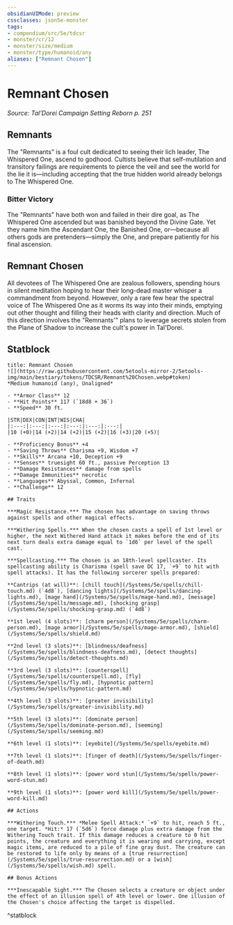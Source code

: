 ```yaml
---
obsidianUIMode: preview
cssclasses: json5e-monster
tags:
- compendium/src/5e/tdcsr
- monster/cr/12
- monster/size/medium
- monster/type/humanoid/any
aliases: ["Remnant Chosen"]
---
```

# Remnant Chosen
*Source: Tal'Dorei Campaign Setting Reborn p. 251*  

## Remnants

The "Remnants" is a foul cult dedicated to seeing their lich leader, The Whispered One, ascend to godhood. Cultists believe that self-mutilation and transitory failings are requirements to pierce the veil and see the world for the lie it is—including accepting that the true hidden world already belongs to The Whispered One.

### Bitter Victory

The "Remnants" have both won and failed in their dire goal, as The Whispered One ascended but was banished beyond the Divine Gate. Yet they name him the Ascendant One, the Banished One, or—because all others gods are pretenders—simply the One, and prepare patiently for his final ascension.

## Remnant Chosen

All devotees of The Whispered One are zealous followers, spending hours in silent meditation hoping to hear their long-dead master whisper a commandment from beyond. However, only a rare few hear the spectral voice of The Whispered One as it worms its way into their minds, emptying out other thought and filling their heads with clarity and direction. Much of this direction involves the "Remnants'" plans to leverage secrets stolen from the Plane of Shadow to increase the cult's power in Tal'Dorei.

## Statblock

```ad-statblock
title: Remnant Chosen
![](https://raw.githubusercontent.com/5etools-mirror-2/5etools-img/main/bestiary/tokens/TDCSR/Remnant%20Chosen.webp#token)
*Medium humanoid (any), Unaligned*

- **Armor Class** 12
- **Hit Points** 117 (`18d8 + 36`)
- **Speed** 30 ft.

|STR|DEX|CON|INT|WIS|CHA|
|:---:|:---:|:---:|:---:|:---:|:---:|
|10 (+0)|14 (+2)|14 (+2)|15 (+2)|16 (+3)|20 (+5)|

- **Proficiency Bonus** +4
- **Saving Throws** Charisma +9, Wisdom +7
- **Skills** Arcana +10, Deception +9
- **Senses** truesight 60 ft., passive Perception 13
- **Damage Resistances** damage from spells
- **Damage Immunities** necrotic
- **Languages** Abyssal, Common, Infernal
- **Challenge** 12

## Traits

***Magic Resistance.*** The chosen has advantage on saving throws against spells and other magical effects.

***Withering Spells.*** When the chosen casts a spell of 1st level or higher, the next Withered Hand attack it makes before the end of its next turn deals extra damage equal to `1d6` per level of the spell cast.

***Spellcasting.*** The chosen is an 18th-level spellcaster. Its spellcasting ability is Charisma (spell save DC 17, `+9` to hit with spell attacks). It has the following sorcerer spells prepared:

**Cantrips (at will)**: [chill touch](/Systems/5e/spells/chill-touch.md) (`4d8`), [dancing lights](/Systems/5e/spells/dancing-lights.md), [mage hand](/Systems/5e/spells/mage-hand.md), [message](/Systems/5e/spells/message.md), [shocking grasp](/Systems/5e/spells/shocking-grasp.md) (`4d8`)

**1st level (4 slots)**: [charm person](/Systems/5e/spells/charm-person.md), [mage armor](/Systems/5e/spells/mage-armor.md), [shield](/Systems/5e/spells/shield.md)

**2nd level (3 slots)**: [blindness/deafness](/Systems/5e/spells/blindness-deafness.md), [detect thoughts](/Systems/5e/spells/detect-thoughts.md)

**3rd level (3 slots)**: [counterspell](/Systems/5e/spells/counterspell.md), [fly](/Systems/5e/spells/fly.md), [hypnotic pattern](/Systems/5e/spells/hypnotic-pattern.md)

**4th level (3 slots)**: [greater invisibility](/Systems/5e/spells/greater-invisibility.md)

**5th level (3 slots)**: [dominate person](/Systems/5e/spells/dominate-person.md), [seeming](/Systems/5e/spells/seeming.md)

**6th level (1 slots)**: [eyebite](/Systems/5e/spells/eyebite.md)

**7th level (1 slots)**: [finger of death](/Systems/5e/spells/finger-of-death.md)

**8th level (1 slots)**: [power word stun](/Systems/5e/spells/power-word-stun.md)

**9th level (1 slots)**: [power word kill](/Systems/5e/spells/power-word-kill.md)

## Actions

***Withering Touch.*** *Melee Spell Attack:* `+9` to hit, reach 5 ft., one target. *Hit:* 17 (`5d6`) force damage plus extra damage from the Withering Touch trait. If this damage reduces a creature to 0 hit points, the creature and everything it is wearing and carrying, except magic items, are reduced to a pile of fine gray dust. The creature can be restored to life only by means of a [true resurrection](/Systems/5e/spells/true-resurrection.md) or a [wish](/Systems/5e/spells/wish.md) spell.

## Bonus Actions

***Inescapable Sight.*** The Chosen selects a creature or object under the effect of an illusion spell of 4th level or lower. One illusion of the Chosen's choice affecting the target is dispelled.
```
^statblock